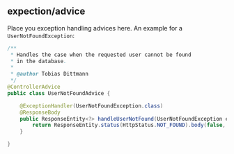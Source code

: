 ## expection/advice
Place you exception handling advices here. An example for a `UserNotFoundException`:

```java
/**
 * Handles the case when the requested user cannot be found
 * in the database.
 *
 * @author Tobias Dittmann
 */
@ControllerAdvice
public class UserNotFoundAdvice {

    @ExceptionHandler(UserNotFoundException.class)
    @ResponseBody
    public ResponseEntity<?> handleUserNotFound(UserNotFoundException ex) {
        return ResponseEntity.status(HttpStatus.NOT_FOUND).body(false, ex.getMessage());
    }

}
```